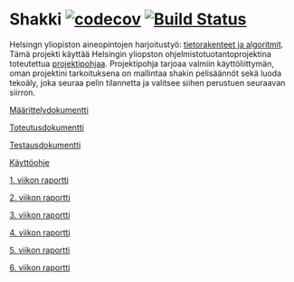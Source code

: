 # Shakki [![codecov](https://codecov.io/gh/AnnaKuokkanen/Shakki/branch/master/graph/badge.svg)](https://codecov.io/gh/AnnaKuokkanen/Shakki) [![Build Status](https://travis-ci.org/AnnaKuokkanen/Shakki.svg?branch=master)](https://travis-ci.org/AnnaKuokkanen/Shakki)

Helsingn yliopiston aineopintojen harjoitustyö: [tietorakenteet ja algoritmit](https://tiralabra.github.io/loppukesa_2020/index).
Tämä projekti käyttää Helsingin yliopston ohjelmistotuotantoprojektina toteutettua [projektipohjaa](https://github.com/TiraLabra/chess).
Projektipohja tarjoaa valmiin käyttöliittymän, oman projektini tarkoituksena on mallintaa shakin pelisäännöt sekä luoda tekoäly, 
joka seuraa pelin tilannetta ja valitsee siihen perustuen seuraavan siirron. 

[Määrittelydokumentti](https://github.com/AnnaKuokkanen/Shakki/blob/master/Dokumentaatio/m%C3%A4%C3%A4rittelydokumentti.md)

[Toteutusdokumentti](https://github.com/AnnaKuokkanen/Shakki/blob/master/Dokumentaatio/toteutusdokumentti.md)

[Testausdokumentti](https://github.com/AnnaKuokkanen/Shakki/blob/master/Dokumentaatio/testausdokumentti.md)

[Käyttöohje](https://github.com/AnnaKuokkanen/Shakki/blob/master/Dokumentaatio/k%C3%A4ytt%C3%B6ohje.md)

[1. viikon raportti](https://github.com/AnnaKuokkanen/Shakki/blob/master/Dokumentaatio/viikkoraportti1.md)

[2. viikon raportti](https://github.com/AnnaKuokkanen/Shakki/blob/master/Dokumentaatio/viikkoraportti2.md)

[3. viikon raportti](https://github.com/AnnaKuokkanen/Shakki/blob/master/Dokumentaatio/viikkoraportti3.md)

[4. viikon raportti](https://github.com/AnnaKuokkanen/Shakki/blob/master/Dokumentaatio/viikkoraportti4.md)

[5. viikon raportti](https://github.com/AnnaKuokkanen/Shakki/blob/master/Dokumentaatio/viikkoraportti5.md)

[6. viikon raportti](https://github.com/AnnaKuokkanen/Shakki/blob/master/Dokumentaatio/viikkoraportti6.md)
